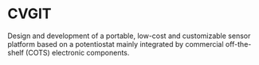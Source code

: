 # CVGIT
Design and development of a portable, low-cost and customizable sensor platform based on a potentiostat mainly integrated by commercial off-the-shelf (COTS) electronic components.
